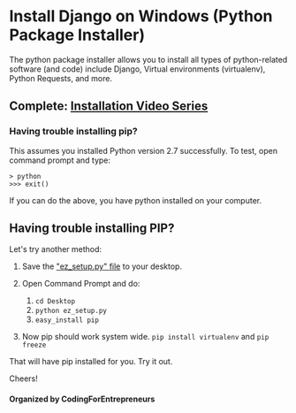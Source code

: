 # Install Django on Windows (Python Package Installer)
The python package installer allows you to install all types of python-related software (and code) include Django, Virtual environments (virtualenv), Python Requests, and more.

## Complete: [Installation Video Series](https://codingforentrepreneurs.com/projects/start-with-windows/)


### Having trouble installing pip? 
This assumes you installed Python version 2.7 successfully. To test, open command prompt and type:

```
> python	 
>>> exit() 
```
If you can do the above, you have python installed on your computer. 

## Having trouble installing PIP? 
Let's try another method:

1. Save the ["ez_setup.py" file](https://bootstrap.pypa.io/ez_setup.py) to your desktop. 

2. Open Command Prompt and do:
	1. `cd Desktop`
	2. `python ez_setup.py`
	3. `easy_install pip`

3. Now pip should work system wide. `pip install virtualenv` and `pip freeze`

That will have pip installed for you. Try it out.



Cheers!


#### Organized by CodingForEntrepreneurs